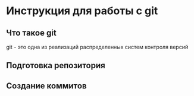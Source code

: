 # **Инструкция для работы с git**

## Что такое git

git  - это одна из реализаций распределенных систем контроля версий

## Подготовка репозитория

## Создание коммитов
